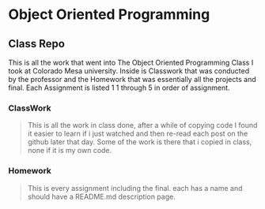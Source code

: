 # Object Oriented Programming
## Class Repo
This is all the work that went into The Object Oriented Programming Class I took at Colorado Mesa university. Inside is Classwork that was conducted by the professor and the Homework that was essentially all the projects and final. Each Assignment is listed 1 1 through 5 in order of assignment.
### ClassWork
> This is all the work in class done, after a while of copying code I found it easier to learn if i just watched and then re-read each post on the github later that day. Some of the work is there that i copied in class, none if it is my own code.
### Homework
> This is every assignment including the final. each has a name and should have a README.md description page.
